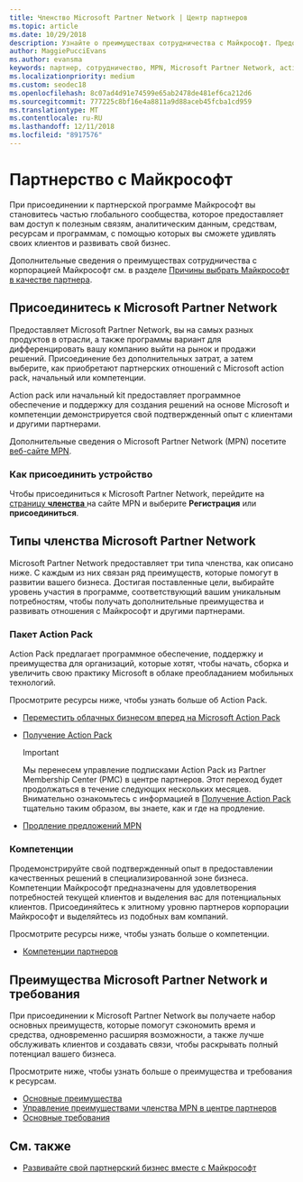 ```yaml
---
title: Членство Microsoft Partner Network | Центр партнеров
ms.topic: article
ms.date: 10/29/2018
description: Узнайте о преимуществах сотрудничества с Майкрософт. Предоставляет Microsoft Partner Network, вы на самых разных продуктов в отрасли, а также программы вариант для дифференцировать вашу компанию выйти на рынок и продажи решений.
author: MaggiePucciEvans
ms.author: evansma
keywords: партнер, сотрудничество, MPN, Microsoft Partner Network, action pack, MAPS, подписка action pack, преимущества, преимущества MPN, членство, silver, gold, компетенции
ms.localizationpriority: medium
ms.custom: seodec18
ms.openlocfilehash: 8c07ad4d91e74599e65ab2478de481ef6ca212d6
ms.sourcegitcommit: 777225c8bf16e4a8811a9d88aceb45fcba1cd959
ms.translationtype: MT
ms.contentlocale: ru-RU
ms.lasthandoff: 12/11/2018
ms.locfileid: "8917576"
---
```

# <a name="partner-with-microsoft"></a>Партнерство с Майкрософт

При присоединении к партнерской программе Майкрософт вы становитесь частью глобального сообщества, которое предоставляет вам доступ к полезным связям, аналитическим данным, средствам, ресурсам и программам, с помощью которых вы сможете удивлять своих клиентов и развивать свой бизнес.

Дополнительные сведения о преимуществах сотрудничества с корпорацией Майкрософт см. в разделе [Причины выбрать Майкрософт в качестве партнера](https://partner.microsoft.com/business-opportunities/why-microsoft). 

## <a name="join-the-microsoft-partner-network"></a>Присоединитесь к Microsoft Partner Network

<!-- 12/5/18 The content below was copied and pasted directly from the Membership page of the MPN site (https://partner.microsoft.com/en-us/membership)-->

Предоставляет Microsoft Partner Network, вы на самых разных продуктов в отрасли, а также программы вариант для дифференцировать вашу компанию выйти на рынок и продажи решений. Присоединение без дополнительных затрат, а затем выберите, как приобретают партнерских отношений с Microsoft action pack, начальный или компетенции.

Action pack или начальный kit предоставляет программное обеспечение и поддержку для создания решений на основе Microsoft и компетенции демонстрируется свой подтвержденный опыт с клиентами и другими партнерами.

Дополнительные сведения о Microsoft Partner Network (MPN) посетите [веб-сайте MPN](https://partner.microsoft.com/commercial).

### <a name="how-to-join"></a>Как присоединить устройство

Чтобы присоединиться к Microsoft Partner Network, перейдите на [страницу **членства** ](https://partner.microsoft.com/membership) на сайте MPN и выберите **Регистрация** или **присоединиться**.

## <a name="microsoft-partner-network-membership-types"></a>Типы членства Microsoft Partner Network

<!-- 12/5/18 The content below was copied and pasted directly from the Membership pages of the MPN site (https://partner.microsoft.com/en-us/membership)-->

Microsoft Partner Network предоставляет три типа членства, как описано ниже. С каждым из них связан ряд преимуществ, которые помогут в развитии вашего бизнеса. Достигая поставленные цели, выбирайте уровень участия в программе, соответствующий вашим уникальным потребностям, чтобы получать дополнительные преимущества и развивать отношения с Майкрософт и другими партнерами.

### <a name="action-pack"></a>Пакет Action Pack

Action Pack предлагает программное обеспечение, поддержку и преимущества для организаций, которые хотят, чтобы начать, сборка и увеличить свою практику Microsoft в облаке преобладанием мобильных технологий. 

Просмотрите ресурсы ниже, чтобы узнать больше об Action Pack.

- [Переместить облачных бизнесом вперед на Microsoft Action Pack](https://partner.microsoft.com/membership/action-pack)
- [Получение Action Pack](mpn-get-action-pack.md)
  
    >[!IMPORTANT]
    >Мы перенесем управление подписками Action Pack из Partner Membership Center (PMC) в центре партнеров. Этот переход будет продолжаться в течение следующих нескольких месяцев. Внимательно ознакомьтесь с информацией в [Получение Action Pack](mpn-get-action-pack.md) тщательно таким образом, вы знаете, как и где на продление.  

- [Продление предложений MPN](renew-mpn-offers.md)

### <a name="competencies"></a>Компетенции

Продемонстрируйте свой подтвержденный опыт в предоставлении качественных решений в специализированной зоне бизнеса. Компетенции Майкрософт предназначены для удовлетворения потребностей текущей клиентов и выделения вас для потенциальных клиентов. Присоединяйтесь к элитному уровню партнеров корпорации Майкрософт и выделяйтесь из подобных вам компаний.

Просмотрите ресурсы ниже, чтобы узнать больше о компетенции.

- [Компетенции партнеров](https://partner.microsoft.com/membership/competencies)

## <a name="microsoft-partner-network-benefits-and-requirements"></a>Преимущества Microsoft Partner Network и требования

При присоединении к Microsoft Partner Network вы получаете набор основных преимуществ, которые помогут сэкономить время и средства, одновременно расширяя возможности, а также лучше обслуживать клиентов и создавать связи, чтобы раскрывать полный потенциал вашего бизнеса.

Просмотрите ниже, чтобы узнать больше о преимущества и требования к ресурсам.

- [Основные преимущества](https://partner.microsoft.com/en-us/membership/core-benefits#simple-tab-content-1)
- [Управление преимуществами членства MPN в центре партнеров](manage-your-partner-network-benefits.md)
- [Основные требования](https://partner.microsoft.com/en-us/membership/core-benefits#simple-tab-content-2)

## <a name="see-also"></a>См. также
- [Развивайте свой партнерский бизнес вместе с Майкрософт](grow-your-business.md)
